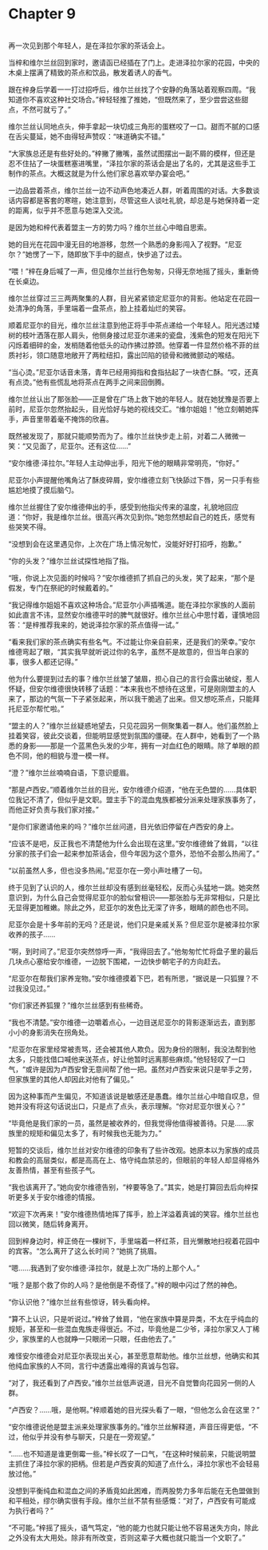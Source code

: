 # Chapter 9

<br>
再一次见到那个年轻人，是在泽拉尔家的茶话会上。

当梓和维尔兰丝回到家时，邀请函已经插在了门上。走进泽拉尔家的花园，中央的木桌上摆满了精致的茶点和饮品，散发着诱人的香气。

跟在梓身后学着一一打过招呼后，维尔兰丝找了个安静的角落站着观察四周。“我知道你不喜欢这种社交场合。”梓轻轻推了推她，“但既然来了，至少尝尝这些甜点，不然可就亏了。”

维尔兰丝认同地点头，伸手拿起一块切成三角形的蛋糕咬了一口。甜而不腻的口感在舌尖蔓延，她不由得轻声赞叹：“味道确实不错。”

“大家族总还是有些好处的。”梓撇了撇嘴，虽然试图摆出一副不屑的模样，但还是忍不住拈了一块蛋糕塞进嘴里，“泽拉尔家的茶话会是出了名的，尤其是这些手工制作的茶点。大概这就是为什么他们家总喜欢举办宴会吧。”

一边品尝着茶点，维尔兰丝一边不动声色地凑近人群，听着周围的对话。大多数谈话内容都是客套的寒暄，她注意到，尽管这些人谈吐礼貌，却总是与她保持着一定的距离，似乎并不愿意与她深入交流。

是因为她和梓代表着盟主一方的势力吗？维尔兰丝心中暗自思索。

她的目光在花园中漫无目的地游移，忽然一个熟悉的身影闯入了视野。“尼亚尔？”她愣了一下，随即放下手中的甜点，快步追了过去。

“喂！”梓在身后喊了一声，但见维尔兰丝行色匆匆，只得无奈地摇了摇头，重新倚在长桌边。

维尔兰丝穿过三三两两聚集的人群，目光紧紧锁定尼亚尔的背影。他站定在花园一处清净的角落，手里端着一盘茶点，脸上挂着灿烂的笑容。

顺着尼亚尔的目光，维尔兰丝注意到他正将手中茶点递给一个年轻人。阳光透过矮树的枝叶洒落在那人肩头，他侧身接过尼亚尔递来的瓷盘，浅紫色的短发在阳光下闪烁着细碎的金，发梢随着他低头的动作拂过脖颈。他穿着一件显然价格不菲的丝质衬衫，领口随意地敞开了两粒纽扣，露出凹陷的锁骨和微微颤动的喉结。

“当心烫。”尼亚尔话音未落，青年已经用拇指和食指拈起了一块杏仁酥。“哎，还真有点烫。”他有些慌乱地将茶点在两手之间来回倒腾。

维尔兰丝认出了那张脸——正是曾在广场上救下她的年轻人。就在她犹豫是否要上前时，尼亚尔忽然抬起头，目光恰好与她的视线交汇。“维尔姐姐！”他立刻朝她挥手，声音里带着毫不掩饰的欣喜。

既然被发现了，那就只能顺势而为了。维尔兰丝快步走上前，对着二人微微一笑：“又见面了，尼亚尔。还有这位……”

“安尔维德·泽拉尔。”年轻人主动伸出手，阳光下他的眼睛非常明亮，“你好。”

尼亚尔小声提醒他嘴角沾了酥皮碎屑，安尔维德立刻飞快舔过下唇，另一只手有些尴尬地摸了摸后脑勺。

维尔兰丝握住了安尔维德伸出的手，感受到他指尖传来的温度，礼貌地回应道：“你好，我是维尔兰丝。很高兴再次见到你。”她忽然想起自己的姓氏，感觉有些哭笑不得。

“没想到会在这里遇见你，上次在广场上情况匆忙，没能好好打招呼，抱歉。”

“你的头发？”维尔兰丝试探性地指了指。

“哦，你说上次见面的时候吗？”安尔维德抓了抓自己的头发，笑了起来，“那个是假发，专门在祭祀的时候戴着的。”

“我记得维尔姐姐不喜欢这种场合。”尼亚尔小声插嘴道。能在泽拉尔家族的人面前如此直言不讳，显然安尔维德平时的脾气就很好。维尔兰丝心中思忖着，谨慎地回答：“是梓推荐我来的，她说泽拉尔家的茶点值得一试。”

“看来我们家的茶点确实有些名气。不过能让你亲自前来，还是我们的荣幸。”安尔维德弯起了眼，“其实我早就听说过你的名字，虽然不是故意的，但当年白家的事，很多人都还记得。”

他为什么要提到过去的事？维尔兰丝皱了皱眉，担心自己的言行会露出破绽，惹人怀疑，但安尔维德很快转移了话题：“本来我也不想待在这里，可是刚刚盟主的人来了，那边的气氛一下子紧张起来，所以我干脆逃了出来。但又想吃茶点，只能拜托尼亚尔帮忙啦。”

“盟主的人？”维尔兰丝疑惑地望去，只见花园另一侧聚集着一群人。他们虽然脸上挂着笑容，彼此交谈着，但能明显感觉到氛围的僵硬。在人群中，她看到了一个熟悉的身影——那是一个蓝黑色头发的少年，拥有一对血红色的眼睛。除了单眼的颜色不同，他的相貌与澄一模一样。

“澄？”维尔兰丝喃喃自语，下意识蹙眉。

“那是卢西安。”顺着维尔兰丝的目光，安尔维德介绍道，“他在无色盟的……具体职位我记不清了，但似乎是文职。盟主手下的混血鬼族都被分派来处理家族事务了，而他正好负责与我们家对接。”

“是你们家邀请他来的吗？”维尔兰丝问道，目光依旧停留在卢西安的身上。

“应该不是吧，反正我也不清楚他为什么会出现在这里。”安尔维德耸了耸肩，“以往分家的孩子们会一起来参加茶话会，但今年因为这个意外，恐怕不会那么热闹了。”

“以前虽然人多，但也没多热闹。”尼亚尔在一旁小声吐槽了一句。

终于见到了认识的人，维尔兰丝却没有感到丝毫轻松，反而心头猛地一跳。她突然意识到，为什么自己会觉得尼亚尔的脸似曾相识——那张脸与无非常相似，只是比无显得更加稚嫩。除此之外，尼亚尔的发色比无深了许多，眼睛的颜色也不同。

尼亚尔会是十多年前的无吗？还是说，他们只是亲戚关系？但尼亚尔是被泽拉尔家收养的孩子……

“啊，到时间了。”尼亚尔突然惊呼一声，“我得回去了。”他匆匆忙忙将盘子里的最后几块点心塞给安尔维德，一边脱下围裙，一边快步朝宅子的方向赶去。

“尼亚尔在帮我们家养宠物。”安尔维德摸着下巴，若有所思，“据说是一只狐狸？不过我没见过。”

“你们家还养狐狸？”维尔兰丝感到有些稀奇。

“我也不清楚。”安尔维德一边嚼着点心，一边目送尼亚尔的背影逐渐远去，直到那小小的身影消失在拐角处。

“尼亚尔在家里经常被责骂，还会被其他人欺负。因为身份的限制，我没法帮到他太多，只能找借口喊他来送茶点，好让他暂时远离那些麻烦。”他轻轻叹了一口气，“或许是因为卢西安曾无意间帮了他一把。虽然对卢西安来说只是举手之劳，但家族里的其他人却因此对他有了偏见。”

因为这种事而产生偏见，不知道该说是敏感还是愚蠢。维尔兰丝心中暗自叹息，但她并没有将这句话说出口，只是点了点头，表示理解。“你对尼亚尔很关心？”

“毕竟他是我们家的一员，虽然是被收养的，但我觉得他值得被善待。只是……家族里的规矩和偏见太多了，有时候我也无能为力。”

短暂的交谈后，维尔兰丝对安尔维德的印象有了些许改观。她原本以为家族的成员和教会的高层类似，都是高高在上、恪守纯血禁忌的，但眼前的年轻人却显得格外友善热情，甚至有些孩子气。

“我也该离开了。”她向安尔维德告别，“梓要等急了。”其实，她是打算回去后向梓探听更多关于安尔维德的情报。

“欢迎下次再来！”安尔维德热情地挥了挥手，脸上洋溢着真诚的笑容。维尔兰丝也回以微笑，随后转身离开。

回到梓身边时，梓正倚在一棵树下，手里端着一杯红茶，目光懒散地扫视着花园中的宾客。“怎么离开了这么长时间？”她挑了挑眉。

“嗯……我遇到了安尔维德·泽拉尔，就是上次广场的上那个人。”

“哦？是那个救了你的人吗？是他倒是不奇怪了。”梓的眼中闪过了然的神色。

“你认识他？”维尔兰丝有些惊讶，转头看向梓。

“算不上认识，只是听说过。”梓耸了耸肩，“他在家族中算是异类，不太在乎纯血的规矩，甚至和一些混血鬼族走得很近。不过，毕竟他是二少爷，泽拉尔家又人丁稀少，家族里的人也就睁一只眼闭一只眼，任由他去了。”

难怪安尔维德会对尼亚尔表现出关心，甚至愿意帮助他。维尔兰丝想，他确实和其他纯血家族的人不同，言行中透露出难得的真诚与包容。

“对了，我还看到了卢西安。”维尔兰丝低声说道，目光不自觉瞥向花园另一侧的人群。

“卢西安？……哦，是他啊。”梓顺着她的目光探头看了一眼，“但他怎么会在这里？”

“安尔维德说他是盟主派来处理家族事务的。”维尔兰丝解释道，声音压得更低，“不过，他似乎并没有参与聊天，只是在一旁观望。”

“……也不知道是谁更倒霉一些。”梓长叹了一口气，“在这种时候前来，只能说明盟主抓住了泽拉尔家的把柄。但若是卢西安真的知道了点什么，泽拉尔家也不会轻易放过他。”

没想到平衡纯血和混血之间的矛盾竟如此困难，而两股势力多年后能在无色盟做到和平相处，缪尔确实很有手段。维尔兰丝不禁有些感慨：“对了，卢西安有可能成为执行者吗？”

“不可能。”梓摇了摇头，语气笃定，“他的能力也就只能让他不容易迷失方向，除此之外没有太大用处。除非有所改变，否则这辈子大概也就只能当一个文职了。”
